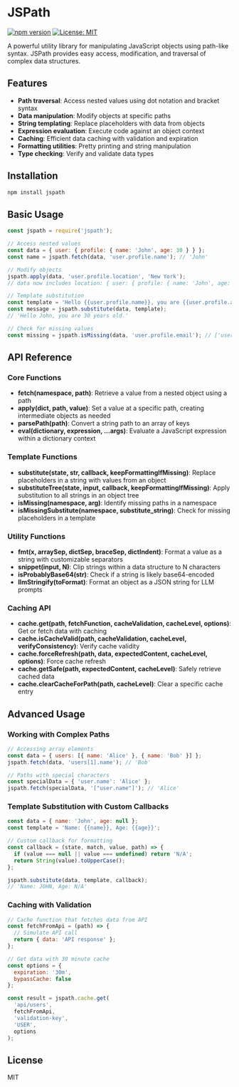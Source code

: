 # JSPath

[![npm version](https://img.shields.io/npm/v/jspath.svg)](https://www.npmjs.com/package/jspath)
[![License: MIT](https://img.shields.io/badge/License-MIT-yellow.svg)](https://opensource.org/licenses/MIT)

A powerful utility library for manipulating JavaScript objects using path-like syntax. JSPath provides easy access, modification, and traversal of complex data structures.

## Features

- **Path traversal**: Access nested values using dot notation and bracket syntax
- **Data manipulation**: Modify objects at specific paths
- **String templating**: Replace placeholders with data from objects
- **Expression evaluation**: Execute code against an object context
- **Caching**: Efficient data caching with validation and expiration
- **Formatting utilities**: Pretty printing and string manipulation
- **Type checking**: Verify and validate data types

## Installation

```bash
npm install jspath
```

## Basic Usage

```javascript
const jspath = require('jspath');

// Access nested values
const data = { user: { profile: { name: 'John', age: 30 } } };
const name = jspath.fetch(data, 'user.profile.name'); // 'John'

// Modify objects
jspath.apply(data, 'user.profile.location', 'New York');
// data now includes location: { user: { profile: { name: 'John', age: 30, location: 'New York' } } }

// Template substitution
const template = 'Hello {{user.profile.name}}, you are {{user.profile.age}} years old.';
const message = jspath.substitute(data, template); 
// 'Hello John, you are 30 years old.'

// Check for missing values
const missing = jspath.isMissing(data, 'user.profile.email'); // ['user.profile.email']
```

## API Reference

### Core Functions

- **fetch(namespace, path)**: Retrieve a value from a nested object using a path
- **apply(dict, path, value)**: Set a value at a specific path, creating intermediate objects as needed
- **parsePath(path)**: Convert a string path to an array of keys
- **eval(dictionary, expression, ...args)**: Evaluate a JavaScript expression within a dictionary context

### Template Functions

- **substitute(state, str, callback, keepFormattingIfMissing)**: Replace placeholders in a string with values from an object
- **substituteTree(state, input, callback, keepFormattingIfMissing)**: Apply substitution to all strings in an object tree
- **isMissing(namespace, arg)**: Identify missing paths in a namespace
- **isMissingSubstitute(namespace, substitute_string)**: Check for missing placeholders in a template

### Utility Functions

- **fmt(x, arraySep, dictSep, braceSep, dictIndent)**: Format a value as a string with customizable separators
- **snippet(input, N)**: Clip strings within a data structure to N characters
- **isProbablyBase64(str)**: Check if a string is likely base64-encoded
- **llmStringify(toFormat)**: Format an object as a JSON string for LLM prompts

### Caching API

- **cache.get(path, fetchFunction, cacheValidation, cacheLevel, options)**: Get or fetch data with caching
- **cache.isCacheValid(path, cacheValidation, cacheLevel, verifyConsistency)**: Verify cache validity
- **cache.forceRefresh(path, data, expectedContent, cacheLevel, options)**: Force cache refresh
- **cache.getSafe(path, expectedContent, cacheLevel)**: Safely retrieve cached data
- **cache.clearCacheForPath(path, cacheLevel)**: Clear a specific cache entry

## Advanced Usage

### Working with Complex Paths

```javascript
// Accessing array elements
const data = { users: [{ name: 'Alice' }, { name: 'Bob' }] };
jspath.fetch(data, 'users[1].name'); // 'Bob'

// Paths with special characters
const specialData = { 'user.name': 'Alice' };
jspath.fetch(specialData, '["user.name"]'); // 'Alice'
```

### Template Substitution with Custom Callbacks

```javascript
const data = { name: 'John', age: null };
const template = 'Name: {{name}}, Age: {{age}}';

// Custom callback for formatting
const callback = (state, match, value, path) => {
  if (value === null || value === undefined) return 'N/A';
  return String(value).toUpperCase();
};

jspath.substitute(data, template, callback);
// 'Name: JOHN, Age: N/A'
```

### Caching with Validation

```javascript
// Cache function that fetches data from API
const fetchFromApi = (path) => {
  // Simulate API call
  return { data: 'API response' };
};

// Get data with 30 minute cache
const options = { 
  expiration: '30m',
  bypassCache: false
};

const result = jspath.cache.get(
  'api/users', 
  fetchFromApi, 
  'validation-key',
  'USER',
  options
);
```

## License

MIT